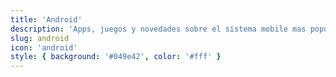 ```yaml
---
title: 'Android'
description: 'Apps, juegos y novedades sobre el sistema mobile mas popular'
slug: android
icon: 'android'
style: { background: '#049e42', color: '#fff' }
---
```

